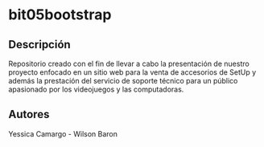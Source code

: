 # bit05bootstrap
## Descripción
Repositorio creado con el fin de llevar a cabo la presentación de nuestro proyecto enfocado en un sitio web para la venta de accesorios de SetUp y además la prestación del servicio de soporte técnico para un público apasionado por los videojuegos y las computadoras.
## Autores
Yessica Camargo - Wilson Baron
